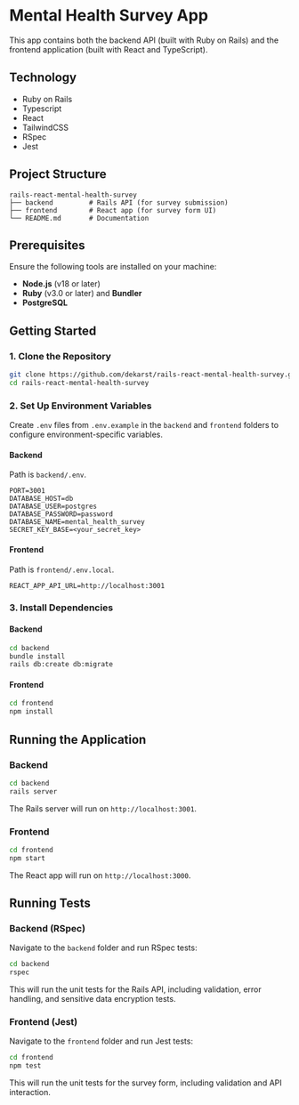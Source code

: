 # Mental Health Survey App

This app contains both the backend API (built with Ruby on Rails) and the frontend application (built with React and TypeScript).

## Technology
- Ruby on Rails
- Typescript
- React
- TailwindCSS
- RSpec
- Jest


## Project Structure

```
rails-react-mental-health-survey
├── backend         # Rails API (for survey submission)
├── frontend        # React app (for survey form UI)
└── README.md       # Documentation
```


## Prerequisites

Ensure the following tools are installed on your machine:
- **Node.js** (v18 or later)
- **Ruby** (v3.0 or later) and **Bundler**
- **PostgreSQL**


## Getting Started

### 1. Clone the Repository

```bash
git clone https://github.com/dekarst/rails-react-mental-health-survey.git
cd rails-react-mental-health-survey
```

### 2. Set Up Environment Variables

Create `.env` files from `.env.example` in the `backend` and `frontend` folders to configure environment-specific variables.

#### Backend

Path is `backend/.env`.

```env
PORT=3001
DATABASE_HOST=db
DATABASE_USER=postgres
DATABASE_PASSWORD=password
DATABASE_NAME=mental_health_survey
SECRET_KEY_BASE=<your_secret_key>
```

#### Frontend

Path is `frontend/.env.local`.

```env
REACT_APP_API_URL=http://localhost:3001
```

### 3. Install Dependencies

#### Backend

```bash
cd backend
bundle install
rails db:create db:migrate
```

#### Frontend

```bash
cd frontend
npm install
```


## Running the Application

### Backend

```bash
cd backend
rails server
```

The Rails server will run on `http://localhost:3001`.

### Frontend

```bash
cd frontend
npm start
```

The React app will run on `http://localhost:3000`.


## Running Tests

### Backend (RSpec)

Navigate to the `backend` folder and run RSpec tests:

```bash
cd backend
rspec
```

This will run the unit tests for the Rails API, including validation, error handling, and sensitive data encryption tests.

### Frontend (Jest)

Navigate to the `frontend` folder and run Jest tests:

```bash
cd frontend
npm test
```

This will run the unit tests for the survey form, including validation and API interaction.
